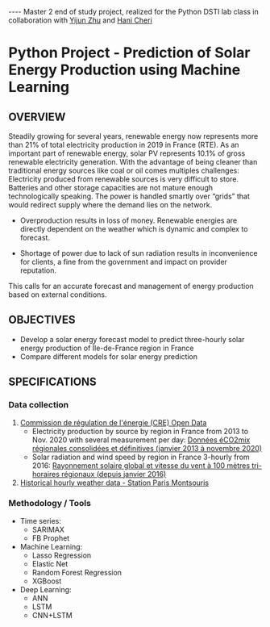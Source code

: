 ---- Master 2 end of study project, realized for the Python DSTI lab class in collaboration with [Yijun Zhu](https://github.com/yijun-zhu) and [Hani Cheri](https://github.com/hani-c)

# Python Project - Prediction of Solar Energy Production using Machine Learning

## **OVERVIEW**

Steadily growing for several years, renewable energy now represents more than 21% of total electricity production in 2019 in France (RTE). As an important part of renewable energy, solar PV represents 10.1% of gross renewable electricity generation. 
With the advantage of being cleaner than traditional energy sources like coal or oil comes multiples challenges: 
Electricity produced from renewable sources is very difficult to store. Batteries and other storage capacities are not mature enough technologically speaking. The power is handled smartly over “grids” that would redirect supply where the demand lies on the network.  
- Overproduction results in loss of money. 
Renewable energies are directly dependent on the weather which is dynamic and complex to forecast.

- Shortage of power due to lack of sun radiation results in inconvenience for clients, a fine from the government and impact on provider reputation.     

This calls for an accurate forecast and management of energy production based on external conditions. 

## **OBJECTIVES**
- Develop a solar energy forecast model to predict three-hourly solar energy production of Île-de-France region in France  
- Compare different models for solar energy prediction

## **SPECIFICATIONS**
### **Data collection**
1. [Commission de régulation de l'énergie (CRE) Open Data](https://www.cre.fr/Pages-annexes/open-data)
    - Electricity production by source by region in France from 2013 to Nov. 2020 with several measurement per day: [Données éCO2mix régionales consolidées et définitives (janvier 2013 à novembre 2020)](https://opendata.reseaux-energies.fr/explore/dataset/eco2mix-regional-cons-def/table/?disjunctive.libelle_region&disjunctive.nature&sort=solaire)
    - Solar radiation and wind speed by region in France 3-hourly from 2016: [Rayonnement solaire global et vitesse du vent à 100 mètres tri-horaires régionaux (depuis janvier 2016)](https://opendata.reseaux-energies.fr/explore/dataset/rayonnement-solaire-vitesse-vent-tri-horaires-regionaux/information/?disjunctive.region&sort=date)
2. [Historical hourly weather data - Station Paris Montsouris](https://www.ncei.noaa.gov/access/search/data-search/global-hourly?bbox=51.091,-4.777,41.367,9.553&place=Country:146&stations=07156099999)

### **Methodology / Tools**
- Time series: 
  - SARIMAX
  - FB Prophet             
- Machine Learning: 
  - Lasso Regression
  - Elastic Net
  - Random Forest Regression
  - XGBoost
- Deep Learning:
  - ANN
  - LSTM
  - CNN+LSTM

